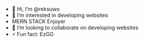 - 👋 Hi, I’m @reksuwo
- 👀 I’m interested in developing websites
- MERN STACK Enjoyer
- 💞️ I’m looking to collaborate on developing websites
- ⚡ Fun fact: EzGG

<!---
reksuwo/reksuwo is a ✨ special ✨ repository because its `README.md` (this file) appears on your GitHub profile.
You can click the Preview link to take a look at your changes.
--->
